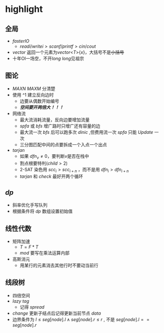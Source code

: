 # highlight

## 全局

- $faster IO$
  - $readi / writei > scanf / printf > cin / cout$
- $vector$ 返回一个元素为$vector$\<$T$>{$x$}，大括号不是~~小括号~~
- 十年OI一场空，不开$long$ $long$见祖宗

## 图论

- $MAXN$ $MAXM$ 分清楚
- 使用 ^1 建立反向边时
  - 边要从偶数开始编号
  - ***空间要开两倍大！！！***
- 网络流
  - 最大流消耗流量，反向边要增加流量
  - $spfa$ 或 $bfs$ 增广路时只增广还有容量的边
  - 最大流一次 $bfs$ 后可以跑多次 $dinic$ ,但费用流一次 $spfa$ 只能 $Update$ 一次
  - 三分图匹配中间的点要拆成一个入点一个出点
- $tarjan$
  - 如果 $dfn_v\ne0$，要判断$v$是否在栈中
  - 割点根要特判($child > 2$)
  - 2-SAT 染色用 $scc_i > scc_{i+n}$ ，而不是用 $dfn_i > dfn_{i+n}$
  - $tarjan$ 和 $check$ 最好开两个循环

## $dp$

- 斜率优化手写队列
- 根据条件将 $dp$ 数组设置初始值

## 线性代数

- 矩阵加速
  - $T=F*T$
  - $mod$ 要写在乘法运算内部
- 高斯消元
  - 用某行的元素消去其他行时不要动当前行

## 线段树

- 四倍空间
- $lazy$ $tag$
  - 记得 $spread$
- $change$ 更新子结点后记得更新当前节点 $data$
- 边界条件为 $l \le seg[node].l \wedge seg[node].r \le r$ , 不是 $seg[node].l == seg[node].r$
